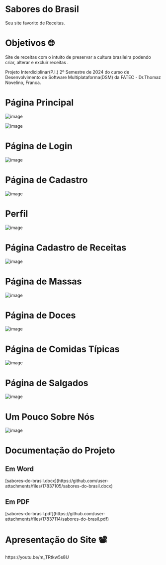 <h1>Sabores do Brasil</h1>

<p>Seu site favorito de Receitas.</p>
<h1>Objetivos 🌐</h1>
<p>Site de receitas com o intuito de preservar a cultura brasileira podendo criar, alterar e excluir receitas .</p>
<p>Projeto Interdiciplinar(P.I.) 2º Semestre de 2024 do curso de Desenvolvimento de Software Multiplataforma(DSM) da FATEC - Dr.Thomaz Novelino, Franca.</p>

<h1>Página Principal</h1>

![image](https://github.com/user-attachments/assets/a2654880-fcfe-4c77-a591-d92ec9a72c79)

![image](https://github.com/user-attachments/assets/db6563df-c07c-494c-b6e4-e69c441bdaee)


<h1>Página de Login</h1>

![image](https://github.com/user-attachments/assets/417c68ae-f17d-4947-a11b-f1558c68979b)

<h1>Página de Cadastro</h1>

![image](https://github.com/user-attachments/assets/9f4667ef-cf4d-4db7-95a2-72be6053b5fb)


<h1>Perfil</h1>

![image](https://github.com/user-attachments/assets/10c6e10a-5d94-42a0-9c12-ec6cae4a0e49)


<h1>Página Cadastro de Receitas</h1>

![image](https://github.com/user-attachments/assets/11f4d3e1-8e11-4f60-b295-5d53591cca5b)


<h1>Página de Massas</h1>

![image](https://github.com/user-attachments/assets/e9f230cd-9c3d-4be7-9ea7-b7bd57e0e346)


<h1>Página de Doces</h1>

![image](https://github.com/user-attachments/assets/43812d90-2f57-489d-a9d3-5bc8a22ff0f9)

<h1>Página de Comidas Típicas</h1>

![image](https://github.com/user-attachments/assets/de973713-3a60-46d6-ba02-15297a6260bb)


<h1>Página de Salgados</h1>

![image](https://github.com/user-attachments/assets/989a0388-6142-4d43-90b5-befea1785ab3)


<h1>Um Pouco Sobre Nós</h1>

![image](https://github.com/user-attachments/assets/8b7c102e-b293-4e2d-8bdb-38818c8c35c5)

<h1>Documentação do Projeto </h1>
<h2>Em Word</h2>
[sabores-do-brasil.docx](https://github.com/user-attachments/files/17837105/sabores-do-brasil.docx)
<h2>Em PDF</h2>
[sabores-do-brasil.pdf](https://github.com/user-attachments/files/17837114/sabores-do-brasil.pdf)

<h1>Apresentação do Site 📽️</h1>
<p>https://youtu.be/m_TRtkw5s8U</p>
